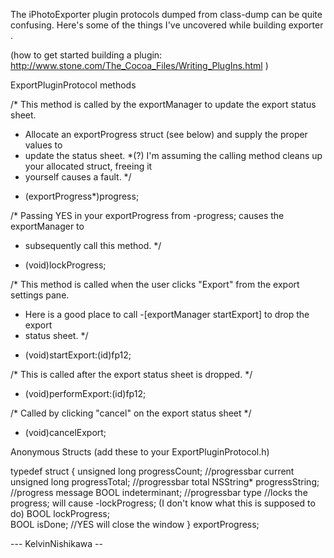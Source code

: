 The iPhotoExporter plugin protocols dumped from class-dump can be quite confusing.
Here's some of the things I've uncovered while building exporter .

(how to get started building a plugin: http://www.stone.com/The_Cocoa_Files/Writing_PlugIns.html )

    

ExportPluginProtocol methods

/* This method is called by the exportManager to update the export status sheet.
 * Allocate an exportProgress struct (see below) and supply the proper values to 
 * update the status sheet.
 *(?) I'm assuming the calling method cleans up your allocated struct, freeing it
 * yourself causes a fault.
 */
- (exportProgress*)progress;

/* Passing YES in your exportProgress from -progress; causes the exportManager to
 * subsequently call this method.
 */
- (void)lockProgress;

/* This method is called when the user clicks "Export" from the export settings pane.
 * Here is a good place to call -[exportManager startExport] to drop the export
 * status sheet.
 */
- (void)startExport:(id)fp12; 

/* This is called after the export status sheet is dropped.
 */
- (void)performExport:(id)fp12;

/*  Called by clicking "cancel" on the export status sheet
 */
- (void)cancelExport; 

Anonymous Structs (add these to your ExportPluginProtocol.h)

typedef struct {
    unsigned long progressCount;	//progressbar current
    unsigned long progressTotal;	//progressbar total
    NSString* progressString;		//progress message
    BOOL indeterminant;			//progressbar type
//locks the progress; will cause -lockProgress; (I don't know what this is supposed to do)
    BOOL lockProgress;		
    BOOL isDone;			//YES will close the window
} exportProgress;




--- KelvinNishikawa --
